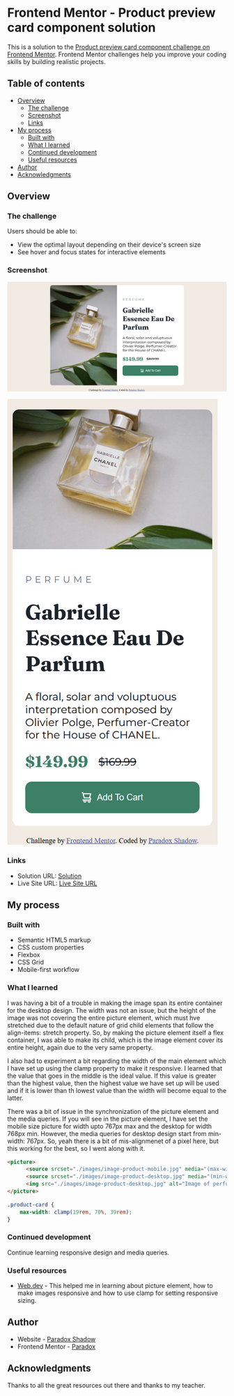 # Frontend Mentor - Product preview card component solution

This is a solution to the [Product preview card component challenge on Frontend Mentor](https://www.frontendmentor.io/challenges/product-preview-card-component-GO7UmttRfa). Frontend Mentor challenges help you improve your coding skills by building realistic projects. 

## Table of contents

- [Overview](#overview)
  - [The challenge](#the-challenge)
  - [Screenshot](#screenshot)
  - [Links](#links)
- [My process](#my-process)
  - [Built with](#built-with)
  - [What I learned](#what-i-learned)
  - [Continued development](#continued-development)
  - [Useful resources](#useful-resources)
- [Author](#author)
- [Acknowledgments](#acknowledgments)


## Overview

### The challenge

Users should be able to:

- View the optimal layout depending on their device's screen size
- See hover and focus states for interactive elements

### Screenshot

![Desktop](./design/Screenshot_desktop.png)

![Mobile](./design/Screenshot_mobile.png)

### Links

- Solution URL: [Solution](https://www.frontendmentor.io/solutions/responsive-product-preview-card-tbjuUSuxh0)
- Live Site URL: [Live Site URL](https://taresta.github.io/Product-Preview-Card/)

## My process

### Built with

- Semantic HTML5 markup
- CSS custom properties
- Flexbox
- CSS Grid
- Mobile-first workflow


### What I learned
I was having a bit of a trouble in making the image span its entire container for the desktop design. The width was not an issue, but the height of the image was not covering the entire picture element, which must hve stretched due to the default nature of grid child elements that follow the align-items: stretch property. So, by making the picture element itself a flex container, I was able to make its child, which is the image element cover its entire height, again due to the very same property.

I also had to experiment a bit regarding the width of the main element which I have set up using the clamp property to make it responsive. I learned that the value that goes in the middle is the ideal value. If this value is greater than the highest value, then the highest value we have set up will be used and if it is lower than th lowest value than the width will become equal to the latter.

There was a bit of issue in the synchronization of the picture element and the media queries. If you will see in the picture element, I have set the mobile size picture for width upto 767px max and the desktop for width 768px min. However, the media queries for desktop design start from min-width: 767px. So, yeah there is a bit of mis-alignmenet of a pixel here, but this working for the best, so I went along with it.

```html
<picture>
      <source srcset="./images/image-product-mobile.jpg" media="(max-width: 767px)">
      <source srcset="./images/image-product-desktop.jpg" media="(min-width:768px)">
      <img src="./images/image-product-desktop.jpg" alt="Image of perfume bottle" class="image-perfume-bottle"/>
</picture>
```
```css
.product-card {
    max-width: clamp(19rem, 70%, 39rem);
}
```


### Continued development

Continue learning responsive design and media queries.


### Useful resources

- [Web.dev](https://web.dev/learn/design) - This helped me in learning about picture element, how to make images responsive and how to use clamp for setting responsive sizing.

## Author

- Website - [Paradox Shadow](https://github.com/Taresta/)
- Frontend Mentor - [Paradox](https://www.frontendmentor.io/profile/Taresta)

## Acknowledgments
Thanks to all the great resources out there and thanks to my teacher.
